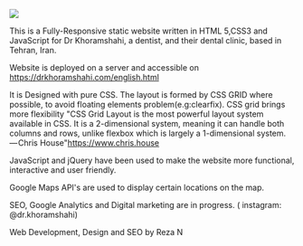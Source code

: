
![](Dental_Clinic_Project.jpg) 

This is a Fully-Responsive static website written in HTML 5,CSS3 and JavaScript for Dr Khoramshahi, a dentist, and their dental clinic, based in Tehran, Iran.

Website is deployed on a server and accessible on https://drkhoramshahi.com/english.html

It is Designed with pure CSS. The layout is formed by CSS GRID where possible, to avoid floating elements problem(e.g:clearfix). CSS grid brings more flexibility 
"CSS Grid Layout is the most powerful layout system available in CSS. It is a 2-dimensional system, meaning it can handle both columns and rows, unlike flexbox which is largely a 1-dimensional system. — Chris House"https://www.chris.house
 
JavaScript and jQuery have been used to make the website more functional, interactive and user friendly.

Google Maps API's are used to display certain locations on the map.

SEO, Google Analytics and Digital marketing are in progress.
( instagram: @dr.khoramshahi)

Web Development, Design and SEO by Reza N
